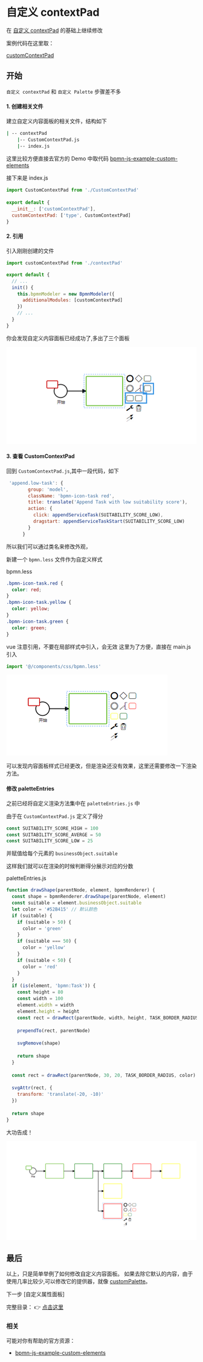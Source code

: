 # 自定义 contextPad

在 [自定义 contextPad](./customRenderer.md) 的基础上继续修改

案例代码在这里取：

[customContextPad](https://github.com/PL-FE/bpmn-doc/tree/customContextPad)

## 开始

`自定义 contextPad` 和 `自定义 Palette` 步骤差不多

#### 1. 创建相关文件

建立自定义内容面板的相关文件，结构如下

```cmd
| -- contextPad
    |-- CustomContextPad.js
    |-- index.js
```

这里比较方便直接去官方的 Demo 中取代码
[bpmn-js-example-custom-elements](https://github.com/bpmn-io/bpmn-js-example-custom-elements/blob/master/app/custom/CustomContextPad.js)

接下来是 index.js

```js
import CustomContextPad from './CustomContextPad'

export default {
  __init__: ['customContextPad'],
  customContextPad: ['type', CustomContextPad]
}
```

#### 2. 引用

引入刚刚创建的文件

```js
import customContextPad from './contextPad'
```

```js
export default {
  // ...
  init() {
    this.bpmnModeler = new BpmnModeler({
      additionalModules: [customContextPad]
    })
    // ...
  }
}
```

你会发现自定义内容面板已经成功了,多出了三个面板

![contentPad_init](./img/contentPad_init.png)

#### 3. 查看 CustomContextPad

回到 `CustomContextPad.js`,其中一段代码，如下

```js
 'append.low-task': {
        group: 'model',
        className: 'bpmn-icon-task red',
        title: translate('Append Task with low suitability score'),
        action: {
          click: appendServiceTask(SUITABILITY_SCORE_LOW),
          dragstart: appendServiceTaskStart(SUITABILITY_SCORE_LOW)
        }
      }
```

所以我们可以通过类名来修改外观，

新建一个 `bpmn.less` 文件作为自定义样式

bpmn.less

```css
.bpmn-icon-task.red {
  color: red;
}
.bpmn-icon-task.yellow {
  color: yellow;
}
.bpmn-icon-task.green {
  color: green;
}
```

vue 注意引用，不要在局部样式中引入，会无效
这里为了方便，直接在 main.js 引入

```js
import '@/components/css/bpmn.less'
```

![customRenderer_initColor](./img/customRenderer_initColor.png)

可以发现内容面板样式已经更改，但是渲染还没有效果，这里还需要修改一下渲染方法。

#### 修改 paletteEntries

之前已经将自定义渲染方法集中在 `paletteEntries.js` 中

由于在 `CustomContextPad.js` 定义了得分

```js
const SUITABILITY_SCORE_HIGH = 100
const SUITABILITY_SCORE_AVERGE = 50
const SUITABILITY_SCORE_LOW = 25
```

并赋值给每个元素的 `businessObject.suitable`

这样我们就可以在渲染的时候判断得分展示对应的分数

paletteEntries.js

```js
function drawShape(parentNode, element, bpmnRenderer) {
  const shape = bpmnRenderer.drawShape(parentNode, element)
  const suitable = element.businessObject.suitable
  let color = '#52B415' // 默认颜色
  if (suitable) {
    if (suitable > 50) {
      color = 'green'
    }
    if (suitable === 50) {
      color = 'yellow'
    }
    if (suitable < 50) {
      color = 'red'
    }
  }
  if (is(element, 'bpmn:Task')) {
    const height = 80
    const width = 100
    element.width = width
    element.height = height
    const rect = drawRect(parentNode, width, height, TASK_BORDER_RADIUS, color)

    prependTo(rect, parentNode)

    svgRemove(shape)

    return shape
  }

  const rect = drawRect(parentNode, 30, 20, TASK_BORDER_RADIUS, color)

  svgAttr(rect, {
    transform: 'translate(-20, -10)'
  })

  return shape
}
```

大功告成！

![contentPad_ok](./img/contentPad_ok.png)

## 最后

以上，只是简单举例了如何修改自定义内容面板。
如果去除它默认的内容，由于使用几率比较少,可以修改它的提供器，就像 [customPalette](./customPalette.md)。

下一步 [自定义属性面板]

完整目录： 👉 [点击这里](../README.md)

### 相关

可能对你有帮助的官方资源：

- [bpmn-js-example-custom-elements ](https://github.com/bpmn-io/bpmn-js-example-custom-elements)

